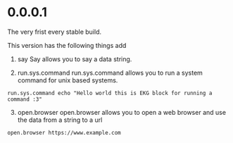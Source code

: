 # 0.0.0.1
The very frist every stable build.

This version has the following things add
1) say
Say allows you to say a data string.

2) run.sys.command
run.sys.command allows you to run a system command for unix based systems.

```ekg
run.sys.command echo "Hello world this is EKG block for running a command :3"
```

3) open.browser
open.browser allows you to open a web browser and use the data from a string to a url

```ekg
open.browser https://www.example.com
```